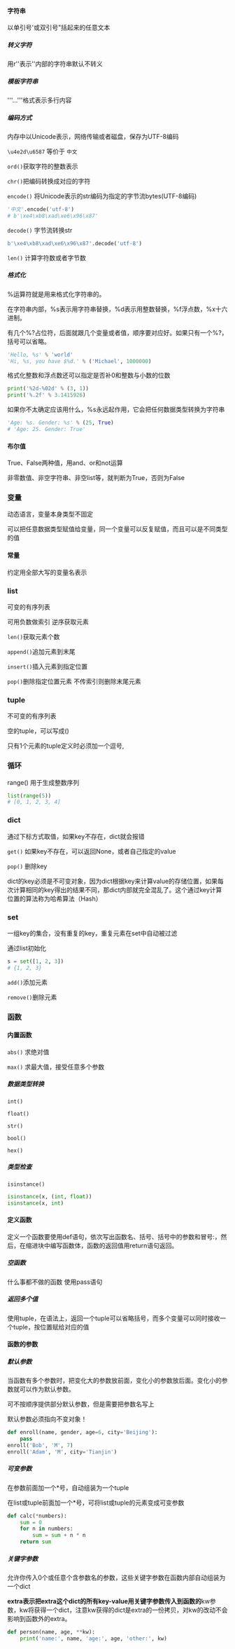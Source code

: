 #### 字符串
以单引号'或双引号"括起来的任意文本

##### 转义字符
用r''表示''内部的字符串默认不转义

##### 模板字符串 
'''...'''格式表示多行内容

##### 编码方式
内存中以Unicode表示，网络传输或者磁盘，保存为UTF-8编码

`\u4e2d\u6587` 等价于 `中文`

`ord()`获取字符的整数表示

`chr()`把编码转换成对应的字符

`encode()` 将Unicode表示的str编码为指定的字节流bytes(UTF-8编码)

```python
'中文'.encode('utf-8')
# b'\xe4\xb8\xad\xe6\x96\x87'
```

`decode()` 字节流转换str

```python
b'\xe4\xb8\xad\xe6\x96\x87'.decode('utf-8')
```

`len()` 计算字符数或者字节数

##### 格式化
%运算符就是用来格式化字符串的。

在字符串内部，%s表示用字符串替换，%d表示用整数替换，%f浮点数，%x十六进制。

有几个%?占位符，后面就跟几个变量或者值，顺序要对应好。如果只有一个%?，括号可以省略。

```python
'Hello, %s' % 'world'
'Hi, %s, you have $%d.' % ('Michael', 1000000)
```

格式化整数和浮点数还可以指定是否补0和整数与小数的位数

```python
print('%2d-%02d' % (3, 1))
print('%.2f' % 3.1415926)
```

如果你不太确定应该用什么，%s永远起作用，它会把任何数据类型转换为字符串

```python
'Age: %s. Gender: %s' % (25, True)
# 'Age: 25. Gender: True'
```

#### 布尔值
True、False两种值，用and、or和not运算

非零数值、非空字符串、非空list等，就判断为True，否则为False

### 变量
动态语言，变量本身类型不固定

可以把任意数据类型赋值给变量，同一个变量可以反复赋值，而且可以是不同类型的值

#### 常量
约定用全部大写的变量名表示

### list
可变的有序列表

可用负数做索引 逆序获取元素

`len()`获取元素个数

`append()`追加元素到末尾

`insert()`插入元素到指定位置

`pop()`删除指定位置元素 不传索引则删除末尾元素

### tuple
不可变的有序列表

空的tuple，可以写成()

只有1个元素的tuple定义时必须加一个逗号,

### 循环
range() 用于生成整数序列

```python
list(range(5))
# [0, 1, 2, 3, 4]
```

### dict
通过下标方式取值，如果key不存在，dict就会报错

`get()` 如果key不存在，可以返回None，或者自己指定的value

`pop()` 删除key

dict的key必须是不可变对象，因为dict根据key来计算value的存储位置，如果每次计算相同的key得出的结果不同，那dict内部就完全混乱了。这个通过key计算位置的算法称为哈希算法（Hash）

### set
一组key的集合，没有重复的key，重复元素在set中自动被过滤

通过list初始化

```python
s = set([1, 2, 3])
# {1, 2, 3}
```
`add()`添加元素

`remove()`删除元素

### 函数
#### 内置函数
`abs()` 求绝对值

`max()` 求最大值，接受任意多个参数

##### 数据类型转换
`int()`

`float()`

`str()`

`bool()`

`hex()`

##### 类型检查
`isinstance()`

```python
isinstance(x, (int, float))
isinstance(x, int)
```

#### 定义函数
定义一个函数要使用def语句，依次写出函数名、括号、括号中的参数和冒号:，然后，在缩进块中编写函数体，函数的返回值用return语句返回。

##### 空函数
什么事都不做的函数 使用pass语句

##### 返回多个值
使用tuple，在语法上，返回一个tuple可以省略括号，而多个变量可以同时接收一个tuple，按位置赋给对应的值

#### 函数的参数
##### 默认参数
当函数有多个参数时，把变化大的参数放前面，变化小的参数放后面。变化小的参数就可以作为默认参数。

可不按顺序提供部分默认参数，但是需要把参数名写上

默认参数必须指向不变对象！

```python
def enroll(name, gender, age=6, city='Beijing'):
    pass
enroll('Bob', 'M', 7)
enroll('Adam', 'M', city='Tianjin')
```


##### 可变参数
在参数前面加一个*号，自动组装为一个tuple

在list或tuple前面加一个*号，可将list或tuple的元素变成可变参数

```python
def calc(*numbers):
    sum = 0
    for n in numbers:
        sum = sum + n * n
    return sum
```

##### 关键字参数
允许你传入0个或任意个含参数名的参数，这些关键字参数在函数内部自动组装为一个dict

**extra表示把extra这个dict的所有key-value用关键字参数传入到函数的**kw参数，kw将获得一个dict，注意kw获得的dict是extra的一份拷贝，对kw的改动不会影响到函数外的extra。

```python
def person(name, age, **kw):
    print('name:', name, 'age:', age, 'other:', kw)
```

